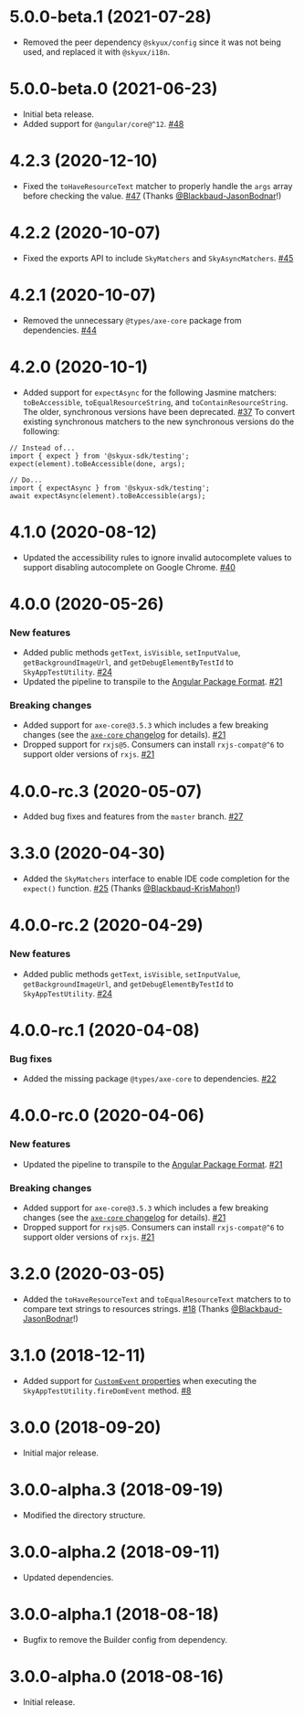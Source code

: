 # 5.0.0-beta.1 (2021-07-28)

- Removed the peer dependency `@skyux/config` since it was not being used, and replaced it with `@skyux/i18n`. []()

# 5.0.0-beta.0 (2021-06-23)

- Initial beta release.
- Added support for `@angular/core@^12`. [#48](https://github.com/blackbaud/skyux-sdk-testing/pull/48)

# 4.2.3 (2020-12-10)

- Fixed the `toHaveResourceText` matcher to properly handle the `args` array before checking the value. [#47](https://github.com/blackbaud/skyux-sdk-testing/pull/47) (Thanks [@Blackbaud-JasonBodnar](https://github.com/Blackbaud-JasonBodnar)!)

# 4.2.2 (2020-10-07)

- Fixed the exports API to include `SkyMatchers` and `SkyAsyncMatchers`. [#45](https://github.com/blackbaud/skyux-sdk-testing/pull/45)

# 4.2.1 (2020-10-07)

- Removed the unnecessary `@types/axe-core` package from dependencies. [#44](https://github.com/blackbaud/skyux-sdk-testing/pull/44)

# 4.2.0 (2020-10-1)

- Added support for `expectAsync` for the following Jasmine matchers: `toBeAccessible`, `toEqualResourceString`, and `toContainResourceString`. The older, synchronous versions have been deprecated. [#37](https://github.com/blackbaud/skyux-sdk-testing/pull/37) To convert existing synchronous matchers to the new synchronous versions do the following:
```
// Instead of...
import { expect } from '@skyux-sdk/testing';
expect(element).toBeAccessible(done, args);

// Do...
import { expectAsync } from '@skyux-sdk/testing';
await expectAsync(element).toBeAccessible(args);
```

# 4.1.0 (2020-08-12)

- Updated the accessibility rules to ignore invalid autocomplete values to support disabling autocomplete on Google Chrome. [#40](https://github.com/blackbaud/skyux-sdk-testing/pull/40)

# 4.0.0 (2020-05-26)

### New features

- Added public methods `getText`, `isVisible`, `setInputValue`, `getBackgroundImageUrl`, and `getDebugElementByTestId` to `SkyAppTestUtility`. [#24](https://github.com/blackbaud/skyux-sdk-testing/pull/24)
- Updated the pipeline to transpile to the [Angular Package Format](https://docs.google.com/document/d/1CZC2rcpxffTDfRDs6p1cfbmKNLA6x5O-NtkJglDaBVs/preview). [#21](https://github.com/blackbaud/skyux-sdk-testing/pull/21)

### Breaking changes

- Added support for `axe-core@3.5.3` which includes a few breaking changes (see the [`axe-core` changelog](https://github.com/dequelabs/axe-core/releases/tag/v3.0.0) for details). [#21](https://github.com/blackbaud/skyux-sdk-testing/pull/21)
- Dropped support for `rxjs@5`. Consumers can install `rxjs-compat@^6` to support older versions of `rxjs`. [#21](https://github.com/blackbaud/skyux-sdk-testing/pull/21)

# 4.0.0-rc.3 (2020-05-07)

- Added bug fixes and features from the `master` branch. [#27](https://github.com/blackbaud/skyux-sdk-testing/pull/27)

# 3.3.0 (2020-04-30)

- Added the `SkyMatchers` interface to enable IDE code completion for the `expect()` function. [#25](https://github.com/blackbaud/skyux-sdk-testing/pull/25) (Thanks [@Blackbaud-KrisMahon](https://github.com/Blackbaud-KrisMahon)!)

# 4.0.0-rc.2 (2020-04-29)

### New features

- Added public methods `getText`, `isVisible`, `setInputValue`, `getBackgroundImageUrl`, and `getDebugElementByTestId` to `SkyAppTestUtility`. [#24](https://github.com/blackbaud/skyux-sdk-testing/pull/24)

# 4.0.0-rc.1 (2020-04-08)

### Bug fixes

- Added the missing package `@types/axe-core` to dependencies. [#22](https://github.com/blackbaud/skyux-sdk-testing/pull/22)

# 4.0.0-rc.0 (2020-04-06)

### New features

- Updated the pipeline to transpile to the [Angular Package Format](https://docs.google.com/document/d/1CZC2rcpxffTDfRDs6p1cfbmKNLA6x5O-NtkJglDaBVs/preview). [#21](https://github.com/blackbaud/skyux-sdk-testing/pull/21)

### Breaking changes

- Added support for `axe-core@3.5.3` which includes a few breaking changes (see the [`axe-core` changelog](https://github.com/dequelabs/axe-core/releases/tag/v3.0.0) for details). [#21](https://github.com/blackbaud/skyux-sdk-testing/pull/21)
- Dropped support for `rxjs@5`. Consumers can install `rxjs-compat@^6` to support older versions of `rxjs`. [#21](https://github.com/blackbaud/skyux-sdk-testing/pull/21)

# 3.2.0 (2020-03-05)

- Added the `toHaveResourceText` and `toEqualResourceText` matchers to to compare text strings to resources strings. [#18](https://github.com/blackbaud/skyux-sdk-testing/pull/18) (Thanks [@Blackbaud-JasonBodnar](https://github.com/Blackbaud-JasonBodnar)!)

# 3.1.0 (2018-12-11)

- Added support for [`CustomEvent` properties](https://developer.mozilla.org/en-US/docs/Web/API/CustomEvent/CustomEvent) when executing the `SkyAppTestUtility.fireDomEvent` method. [#8](https://github.com/blackbaud/skyux-sdk-testing/pull/8)

# 3.0.0 (2018-09-20)

- Initial major release.

# 3.0.0-alpha.3 (2018-09-19)

- Modified the directory structure.

# 3.0.0-alpha.2 (2018-09-11)

- Updated dependencies.

# 3.0.0-alpha.1 (2018-08-18)

- Bugfix to remove the Builder config from dependency.

# 3.0.0-alpha.0 (2018-08-16)

- Initial release.
